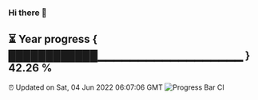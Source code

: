 ### Hi there 👋
⏳ Year progress { ████████████▁▁▁▁▁▁▁▁▁▁▁▁▁▁▁▁▁▁ } 42.26 %
---
⏰ Updated on Sat, 04 Jun 2022 06:07:06 GMT
![Progress Bar CI](https://github.com/Moyi321/Moyi321/workflows/Progress%20Bar%20CI/badge.svg)
